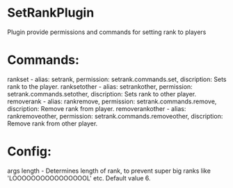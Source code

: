 # SetRankPlugin
Plugin provide permissions and commands for setting rank to players 

# Commands:
rankset - alias: setrank, permission: setrank.commands.set, discription: Sets rank to the player.
ranksetother - alias: setrankother, permission: setrank.commands.setother, discription: Sets rank to other player.
removerank - alias: rankremove, permission: setrank.commands.remove, discription: Remove rank from player.
removerankother - alias: rankremoveother, permission: setrank.commands.removeother, discription: Remove rank from other player.

# Config: 
args length - Determines length of rank, to prevent super big ranks like 'LOOOOOOOOOOOOOOOOL' etc. Default value 6.
